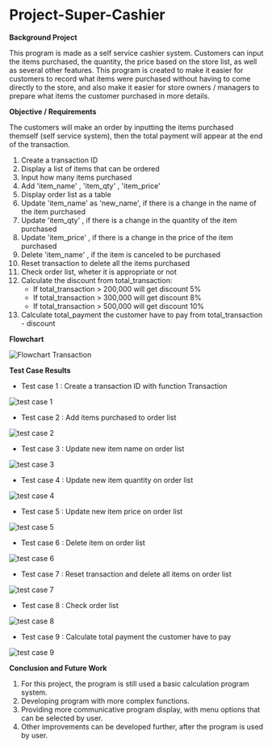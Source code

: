 # Project-Super-Cashier


**Background Project**

This program is made as a self service cashier system. Customers can input the items purchased, the quantity, the price based on the store list, as well as several other features. This program is created to make it easier for customers to record what items were purchased without having to come directly to the store, and also make it easier for store owners / managers to prepare what items the customer purchased in more details.   




**Objective / Requirements**


The customers will make an order by inputting the items purchased themself (self service system), then the total payment will appear at the end of the transaction.

1. Create a transaction ID 
2. Display a list of items that can be ordered 
3. Input how many items purchased
4. Add 'item_name' , 'item_qty' , 'item_price' 
5. Display order list as a table
6. Update 'item_name' as 'new_name', if there is a change in the name of the item purchased
7. Update 'item_qty' , if there is a change in the quantity of the item purchased
8. Update 'item_price' , if there is a change in the price of the item purchased
9. Delete 'item_name' , if the item is canceled to be purchased
10. Reset transaction to delete all the items purchased
11. Check order list, wheter it is appropriate or not
12. Calculate the discount from total_transaction:
    * If total_transaction > 200,000 will get discount 5%
    * If total_transaction > 300,000 will get discount 8%
    * If total_transaction > 500,000 will get discount 10%
13. Calculate total_payment the customer have to pay from total_transaction - discount




**Flowchart**

![Flowchart Transaction](https://user-images.githubusercontent.com/128911434/231216024-cbea8391-551c-482c-9347-0d4da667b01a.png)



**Test Case Results**

* Test case 1 : Create a transaction ID with function Transaction

![test case 1](https://user-images.githubusercontent.com/128911434/231819845-62cacfc4-84f5-465a-9655-c622db13663b.png)


* Test case 2 : Add items purchased to order list

![test case 2](https://user-images.githubusercontent.com/128911434/231819889-8b8ebd51-27c4-4781-a8c0-9d709c9f6e90.png)


* Test case 3 : Update new item name on order list

![test case 3](https://user-images.githubusercontent.com/128911434/231820239-74ffd3df-7b38-4e16-b810-cebf9eec5817.png)


* Test case 4 : Update new item quantity on order list

![test case 4](https://user-images.githubusercontent.com/128911434/231820281-0b6743f5-7564-4d48-bf79-3aaaff780ca5.png)


* Test case 5 : Update new item price on order list

![test case 5](https://user-images.githubusercontent.com/128911434/231820787-7c869962-e799-4637-b594-63ed360da9d9.png)


* Test case 6 :  Delete item on order list

![test case 6](https://user-images.githubusercontent.com/128911434/231820829-72a5fb45-69f9-4ab1-a7b1-ae15dd33fa1e.png)


* Test case 7 : Reset transaction and delete all items on order list

![test case 7](https://user-images.githubusercontent.com/128911434/231820885-e1964eb3-cf5d-4c45-9150-863c143845de.png)


* Test case 8 : Check order list

![test case 8](https://user-images.githubusercontent.com/128911434/231820914-2fc409d2-c320-4820-8ac3-7bc0d87f6624.png)


* Test case 9 : Calculate total payment the customer have to pay

![test case 9](https://user-images.githubusercontent.com/128911434/231820953-19e309d5-6194-46ba-b2e0-566aa408c270.png)


**Conclusion and Future Work**
1. For this project, the program is still used a basic calculation program system.
2. Developing program with more complex functions.
3. Providing more communicative program display, with menu options that can be selected by user.
4. Other improvements can be developed further, after the program is used by user.  




